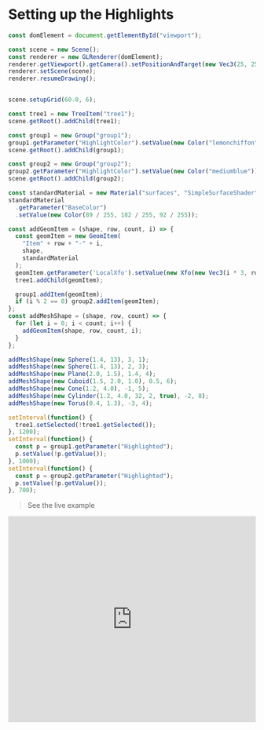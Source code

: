 # Setting up the Highlights


```javascript
const domElement = document.getElementById("viewport");

const scene = new Scene();
const renderer = new GLRenderer(domElement);
renderer.getViewport().getCamera().setPositionAndTarget(new Vec3(25, 25, 13), new Vec3(10, 0, 0));
renderer.setScene(scene);
renderer.resumeDrawing();


scene.setupGrid(60.0, 6);

const tree1 = new TreeItem("tree1");
scene.getRoot().addChild(tree1);

const group1 = new Group("group1");
group1.getParameter("HighlightColor").setValue(new Color("lemonchiffon"));
scene.getRoot().addChild(group1);

const group2 = new Group("group2");
group2.getParameter("HighlightColor").setValue(new Color("mediumblue"));
scene.getRoot().addChild(group2);

const standardMaterial = new Material("surfaces", "SimpleSurfaceShader");
standardMaterial
  .getParameter("BaseColor")
  .setValue(new Color(89 / 255, 182 / 255, 92 / 255));

const addGeomItem = (shape, row, count, i) => {
  const geomItem = new GeomItem(
    "Item" + row + "-" + i,
    shape,
    standardMaterial
  );
  geomItem.getParameter('LocalXfo').setValue(new Xfo(new Vec3(i * 3, row * 3, 0)));
  tree1.addChild(geomItem);

  group1.addItem(geomItem);
  if (i % 2 == 0) group2.addItem(geomItem);
};
const addMeshShape = (shape, row, count) => {
  for (let i = 0; i < count; i++) {
    addGeomItem(shape, row, count, i);
  }
};

addMeshShape(new Sphere(1.4, 13), 3, 1);
addMeshShape(new Sphere(1.4, 13), 2, 3);
addMeshShape(new Plane(2.0, 1.5), 1.4, 4);
addMeshShape(new Cuboid(1.5, 2.0, 1.0), 0.5, 6);
addMeshShape(new Cone(1.2, 4.0), -1, 5);
addMeshShape(new Cylinder(1.2, 4.0, 32, 2, true), -2, 8);
addMeshShape(new Torus(0.4, 1.3), -3, 4);

setInterval(function() {
  tree1.setSelected(!tree1.getSelected());
}, 1200);
setInterval(function() {
  const p = group1.getParameter("Highlighted");
  p.setValue(!p.getValue());
}, 1000);
setInterval(function() {
  const p = group2.getParameter("Highlighted");
  p.setValue(!p.getValue());
}, 700);
```



> See the live example

<!-- Copy and Paste Me -->
<div class="glitch-embed-wrap" style="height: 420px; width: 100%;">
  <iframe
    src="https://glitch.com/embed/#!/embed/zea-highlight?path=src/main.js&previewSize=100"
    title="zea-highlight on Glitch"
    allow="geolocation; microphone; camera; midi; vr; encrypted-media"
    style="height: 100%; width: 100%; border: 0;">
  </iframe>
</div>
<br>

